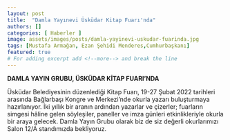 ```yaml
---
layout: post
title:  "Damla Yayınevi Üsküdar Kitap Fuarı'nda"
authors: []
categories: [ Haberler ]
image: assets/images/posts/damla-yayinevi-uskudar-fuarinda.jpg
tags: [Mustafa Armağan, Ezan Şehidi Menderes,Cumhurbaşkanı]
featured: true
# For adding excerpt add <!--more--> and break the line
---
```

**DAMLA YAYIN GRUBU, ÜSKÜDAR KİTAP FUARI’NDA**

Üsküdar Belediyesinin düzenlediği Kitap Fuarı, 19-27 Şubat 2022 tarihleri arasında Bağlarbaşı Kongre ve Merkezi’nde okurla yazarı buluşturmaya hazırlanıyor. İki yıllık bir aranın ardından yazarlar ve çizerler; fuarların simgesi hâline gelen söyleşiler, paneller ve imza günleri etkinlikleriyle okurla bir araya gelecek. Damla Yayın Grubu olarak biz de siz değerli okurlarımızı Salon 12/A standımızda bekliyoruz.

